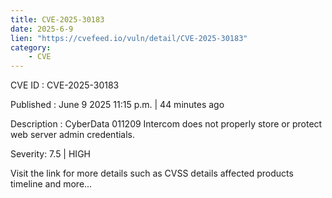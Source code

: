```yaml
---
title: CVE-2025-30183
date: 2025-6-9
lien: "https://cvefeed.io/vuln/detail/CVE-2025-30183"
category:
    - CVE
---
```


CVE ID : CVE-2025-30183

Published :  June 9
2025
11:15 p.m. | 44 minutes ago

Description : CyberData 011209 Intercom
 does not properly store or protect web server admin credentials.

Severity: 7.5 | HIGH

Visit the link for more details
such as CVSS details
affected products
timeline
and more...
